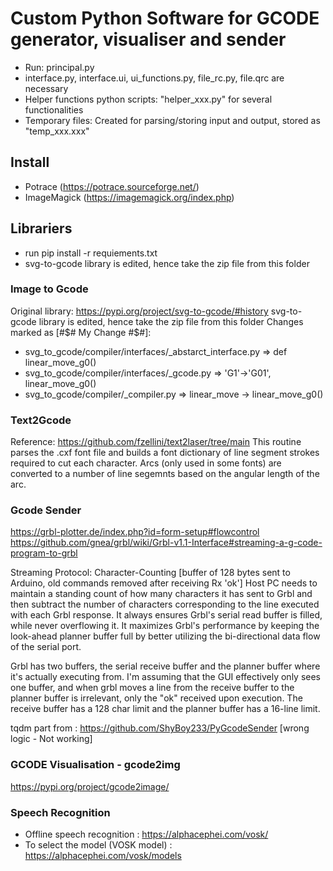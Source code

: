 # Custom Python Software for GCODE generator, visualiser and sender
* Run: principal.py
* interface.py, interface.ui, ui_functions.py, file_rc.py, file.qrc are necessary
* Helper functions python scripts: "helper_xxx.py" for several functionalities
* Temporary files: Created for parsing/storing input and output, stored as "temp_xxx.xxx"


## Install
* Potrace (https://potrace.sourceforge.net/) 
* ImageMagick (https://imagemagick.org/index.php)


## Librariers
* run pip install -r requiements.txt
* svg-to-gcode library is edited, hence take the zip file from this folder


### Image to Gcode 
Original library: https://pypi.org/project/svg-to-gcode/#history
svg-to-gcode library is edited, hence take the zip file from this folder
Changes marked as [#$# My Change #$#]:
* svg_to_gcode/compiler/interfaces/_abstarct_interface.py => def linear_move_g0()
* svg_to_gcode/compiler/interfaces/_gcode.py => 'G1'->'G01', linear_move_g0()
* svg_to_gcode/compiler/_compiler.py => linear_move -> linear_move_g0()

### Text2Gcode
Reference: https://github.com/fzellini/text2laser/tree/main
This routine parses the .cxf font file and builds a font dictionary of line segment strokes required to cut each character.
Arcs (only used in some fonts) are converted to a number of line segemnts based on the angular length of the arc.


### Gcode Sender
https://grbl-plotter.de/index.php?id=form-setup#flowcontrol
https://github.com/gnea/grbl/wiki/Grbl-v1.1-Interface#streaming-a-g-code-program-to-grbl

Streaming Protocol: Character-Counting [buffer of 128 bytes sent to Arduino, old commands removed after receiving Rx 'ok']
Host PC needs to maintain a standing count of how many characters it has sent to Grbl and then subtract the number of characters corresponding to the line executed with each Grbl response. It always ensures Grbl's serial read buffer is filled, while never overflowing it. It maximizes Grbl's performance by keeping the look-ahead planner buffer full by better utilizing the bi-directional data flow of the serial port.

Grbl has two buffers, the serial receive buffer and the planner buffer where it's actually executing from. I'm assuming that the GUI effectively only sees one buffer, and when grbl moves a line from the receive buffer to the planner buffer is irrelevant, only the "ok" received upon execution. The receive buffer has a 128 char limit and the planner buffer has a 16-line limit.

tqdm part from : https://github.com/ShyBoy233/PyGcodeSender [wrong logic - Not working]

### GCODE Visualisation - gcode2img
https://pypi.org/project/gcode2image/

### Speech Recognition
* Offline speech recognition : https://alphacephei.com/vosk/
* To select the model (VOSK model) : https://alphacephei.com/vosk/models


